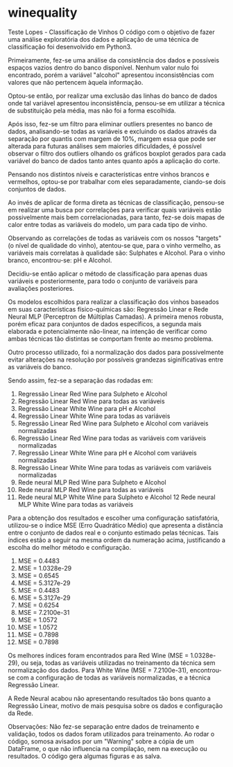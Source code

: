# winequality
Teste Lopes - Classificação de Vinhos
O código com o objetivo de fazer uma análise exploratória dos dados e aplicação de uma técnica de classificação foi desenvolvido em Python3.

Primeiramente, fez-se uma análise da consistência dos dados e possíveis espaços vazios dentro do banco disponível. Nenhum valor nulo foi encontrado, porém a variável "alcohol" apresentou inconsistências com valores que não pertencem àquela informação.

Optou-se então, por realizar uma exclusão das linhas do banco de dados onde tal variável apresentou inconsistência, pensou-se em utilizar a técnica de substituição pela média, mas não foi a forma escolhida.

Após isso, fez-se um filtro para eliminar outliers presentes no banco de dados, analisando-se todas as variáveis e excluindo os dados através da separação por quantis com margem de 10%, margem essa que pode ser alterada para futuras análises sem maiories dificuldades, é possível observar o filtro dos outliers olhando os gráficos boxplot gerados para cada variável do banco de dados tanto antes quanto após a aplicação do corte.

Pensando nos distintos níveis e características entre vinhos brancos e vermelhos, optou-se por trabalhar com eles separadamente, ciando-se dois conjuntos de dados.

Ao invés de aplicar de forma direta as técnicas de classificação, pensou-se em realizar uma busca por correlações para verificar quais variáveis estão possivelmente mais bem correlacionadas, para tanto, fez-se dois mapas de calor entre todas as variáveis do modelo, um para cada tipo de vinho.

Observando as correlações de todas as variáveis com os nossos "targets" (o nível de qualidade do vinho), atentou-se que, para o vinho vermelho, as variáveis mais correlatas à qualidade são: Sulphates e Alcohol. Para o vinho branco, encontrou-se: pH e Alcohol.

Decidiu-se então aplicar o método de classificação para apenas duas variáveis e posteriormente, para todo o conjunto de variáveis para avaliações posteriores.

Os modelos escolhidos para realizar a classificação dos vinhos baseados em suas características físico-químicas são: Regressão Linear e Rede Neural MLP (Perceptron de Múltiplas Camadas). A primeira menos robusta, porém eficaz para conjuntos de dados específicos, a segunda mais elaborada e potencialmente não-linear, na intenção de verificar como ambas técnicas tão distintas se comportam frente ao mesmo problema.

Outro processo utilizado, foi a normalização dos dados para possivelmente evitar alterações na resolução por possíveis grandezas siginificativas entre as variáveis do banco.

Sendo assim, fez-se a separação das rodadas em:
1) Regressão Linear Red Wine para Sulpheto e Alcohol
2) Regressão Linear Red Wine para todas as variáveis
3) Regressão Linear White Wine para pH e Alcohol
4) Regressão Linear White Wine para todas as variáveis
5) Regressão Linear Red Wine para Sulpheto e Alcohol com variáveis normalizadas
6) Regressão Linear Red Wine para todas as variáveis com variáveis normalizadas
7) Regressão Linear White Wine para pH e Alcohol com variáveis normalizadas
8) Regressão Linear White Wine para todas as variáveis com variáveis normalizadas
9) Rede neural MLP Red Wine para Sulpheto e Alcohol
10) Rede neural MLP Red Wine para todas as variáveis
11) Rede neural MLP White Wine para Sulpheto e Alcohol
12 Rede neural MLP White Wine para todas as variáveis

Para a obtenção dos resultados e escolher uma configuração satisfatória, utilizou-se o índice MSE (Erro Quadrático Médio) que apresenta a distância entre o conjunto de dados real e o conjunto estimado pelas técnicas. Tais índices estão a seguir na mesma ordem da numeração acima, justificando a escolha do melhor método e configuração.
1) MSE = 0.4483
2) MSE = 1.0328e-29
3) MSE = 0.6545
4) MSE = 5.3127e-29
5) MSE = 0.4483
6) MSE = 5.3127e-29
7) MSE = 0.6254
8) MSE = 7.2100e-31
9) MSE = 1.0572
10) MSE = 1.0572
11) MSE = 0.7898
12) MSE = 0.7898

Os melhores índices foram encontrados para Red Wine (MSE = 1.0328e-29), ou seja, todas as variáveis utilizadas no treinamento da técnica sem normalização dos dados. Para White Wine (MSE = 7.2100e-31), encontrou-se com a configuração de todas as variáveis normalizadas, e a técnica Regressão Linear.

A Rede Neural acabou não apresentando resultados tão bons quanto a Regressão Linear, motivo de mais pesquisa sobre os dados e configuração da Rede.

Observações: Não fez-se separação entre dados de treinamento e validação, todos os dados foram utilizados para treinamento. Ao rodar o código, somosa avisados por um "Warning" sobre a cópia de um DataFrame, o que não influencia na compilação, nem na execução ou resultados. O código gera algumas figuras e as salva.
